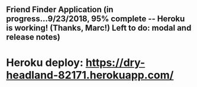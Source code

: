 ## Friend Finder Application (in progress...9/23/2018, 95% complete -- Heroku is working! (Thanks, Marc!) Left to do: modal and release notes)

# Heroku deploy: https://dry-headland-82171.herokuapp.com/